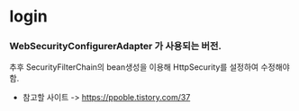 # login

### WebSecurityConfigurerAdapter 가 사용되는 버전.

추후 SecurityFilterChain의 bean생성을 이용해 HttpSecurity를 설정하여 수정해야 함.

- 참고할 사이트 -> https://ppoble.tistory.com/37
